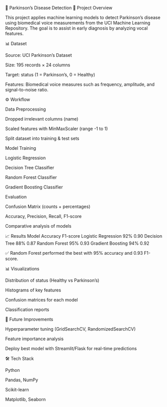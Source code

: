🧠 Parkinson’s Disease Detection
📌 Project Overview

This project applies machine learning models to detect Parkinson’s disease using biomedical voice measurements from the UCI Machine Learning Repository. The goal is to assist in early diagnosis by analyzing vocal features.

📊 Dataset

Source: UCI Parkinson’s Dataset

Size: 195 records × 24 columns

Target: status (1 = Parkinson’s, 0 = Healthy)

Features: Biomedical voice measures such as frequency, amplitude, and signal-to-noise ratio.

⚙️ Workflow

Data Preprocessing

Dropped irrelevant columns (name)

Scaled features with MinMaxScaler (range -1 to 1)

Split dataset into training & test sets

Model Training

Logistic Regression

Decision Tree Classifier

Random Forest Classifier

Gradient Boosting Classifier

Evaluation

Confusion Matrix (counts + percentages)

Accuracy, Precision, Recall, F1-score

Comparative analysis of models

📈 Results
Model	Accuracy	F1-score
Logistic Regression	92%	0.90
Decision Tree	88%	0.87
Random Forest	95%	0.93
Gradient Boosting	94%	0.92

✅ Random Forest performed the best with 95% accuracy and 0.93 F1-score.

📊 Visualizations

Distribution of status (Healthy vs Parkinson’s)

Histograms of key features

Confusion matrices for each model

Classification reports

🚀 Future Improvements

Hyperparameter tuning (GridSearchCV, RandomizedSearchCV)

Feature importance analysis

Deploy best model with Streamlit/Flask for real-time predictions

🛠️ Tech Stack

Python

Pandas, NumPy

Scikit-learn

Matplotlib, Seaborn
